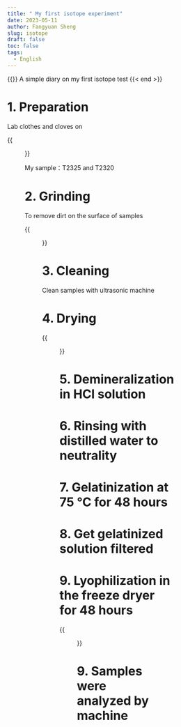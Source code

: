 ```yaml
---
title: " My first isotope experiment"
date: 2023-05-11
author: Fangyuan Sheng
slug: isotope
draft: false
toc: false
tags:
  - English
---
```

{{<block class="note" >}}
A simple diary on my first isotope test
{{< end >}}
  
# 1. Preparation 
  Lab clothes and cloves on 
  
{{<figure src="https://hellenshengfy.github.io/i1.jpg">}}
  
  My sample：T2325 and T2320
 
# 2. Grinding
  To remove dirt on the surface of samples
  
{{<figure src="https://hellenshengfy.github.io/i2.jpg">}}
  
# 3. Cleaning
  Clean samples with ultrasonic machine
  
# 4. Drying
 
{{<figure src="https://hellenshengfy.github.io/i3.jpg">}}
  
# 5. Demineralization in HCl solution 

# 6. Rinsing with distilled water to neutrality
  
# 7. Gelatinization at 75 °C for 48 hours

# 8. Get gelatinized solution filtered 
  
# 9. Lyophilization in the freeze dryer for 48 hours

{{<figure src="https://hellenshengfy.github.io/i4.jpg">}}
  
# 9. Samples were analyzed by machine
